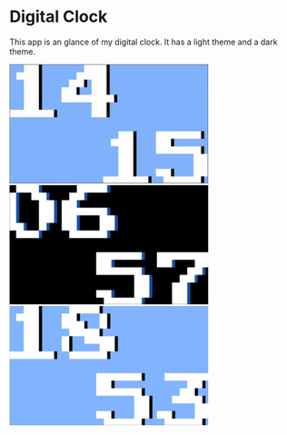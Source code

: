 # Digital Clock

This app is an glance of my digital clock.
It has a light theme and a dark theme.

<img src='digital.gif' width='350'>

<img src='digital_dark.png' width='350'>

<img src='digital_light.png' width='350'>
